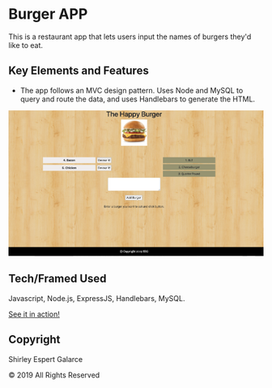 # Burger APP
This is a restaurant app that lets users input the names of burgers they'd like to eat.

## Key Elements and Features

- The app follows an MVC design pattern. Uses Node and MySQL to query and route the data, and uses Handlebars to generate the HTML.

![Home Page](https://github.com/sespert/burger/blob/master/public/assets/img/BurgerAppScreen.png)

## Tech/Framed Used

Javascript, Node.js, ExpressJS, Handlebars, MySQL.

[See it in action!]()

## Copyright

Shirley Espert Galarce

© 2019 All Rights Reserved